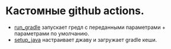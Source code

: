 # Кастомные github actions.

* [run_gradle](../../.github/actions/run_gradle/action.yml) запускает гредл с переданными параметрами + параметрами по
  умолчанию.
* [setup_java](../../.github/actions/setup_java/action.yml) настраивает джаву и загружает gradle кеши.
